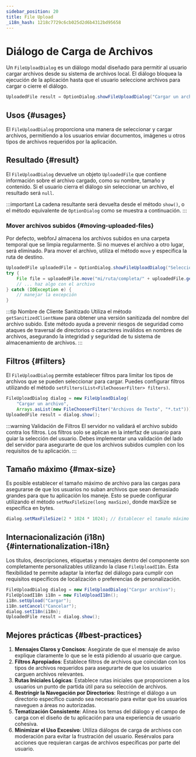```yaml
---
sidebar_position: 20
title: File Upload
_i18n_hash: 1218c7729c6cb025d2d6b4312bd95658
---
```

# Diálogo de Carga de Archivos

<DocChip chip='shadow' />
<DocChip chip='since' label='24.02' />
<JavadocLink type="foundation" location="com/webforj/component/optiondialog/FileUploadDialog" top='true'/>

Un `FileUploadDialog` es un diálogo modal diseñado para permitir al usuario cargar archivos desde su sistema de archivos local. El diálogo bloquea la ejecución de la aplicación hasta que el usuario seleccione archivos para cargar o cierre el diálogo.

```java
UploadedFile result = OptionDialog.showFileUploadDialog("Cargar un archivo");
```

## Usos {#usages}

El `FileUploadDialog` proporciona una manera de seleccionar y cargar archivos, permitiendo a los usuarios enviar documentos, imágenes u otros tipos de archivos requeridos por la aplicación.

## Resultado {#result}

El `FileUploadDialog` devuelve un objeto `UploadedFile` que contiene información sobre el archivo cargado, como su nombre, tamaño y contenido. Si el usuario cierra el diálogo sin seleccionar un archivo, el resultado será `null`.

:::important
La cadena resultante será devuelta desde el método `show()`, o el método equivalente de `OptionDialog` como se muestra a continuación. 
:::

<ComponentDemo 
path='/webforj/fileuploaddialogbasic?' 
javaE='https://raw.githubusercontent.com/webforj/webforj-documentation/refs/heads/main/src/main/java/com/webforj/samples/views/optiondialog/fileupload/FileUploadDialogBasicView.java'
height = '400px'
/>

### Mover archivos subidos {#moving-uploaded-files}

Por defecto, webforJ almacena los archivos subidos en una carpeta temporal que se limpia regularmente. Si no mueves el archivo a otro lugar, será eliminado. Para mover el archivo, utiliza el método `move` y especifica la ruta de destino.

```java showLineNumbers
UploadedFile uploadedFile = OptionDialog.showFileUploadDialog("Selecciona un archivo para cargar");
try {
    File file = uploadedFile.move("mi/ruta/completa/" + uploadedFile.getSanitizedClientName());
    // ... haz algo con el archivo
} catch (IOException e) {
    // manejar la excepción
}
```
:::tip Nombre de Cliente Sanitizado
Utiliza el método `getSanitizedClientName` para obtener una versión sanitizada del nombre del archivo subido. Este método ayuda a prevenir riesgos de seguridad como ataques de traversal de directorios o caracteres inválidos en nombres de archivos, asegurando la integridad y seguridad de tu sistema de almacenamiento de archivos.
:::

## Filtros {#filters}

El `FileUploadDialog` permite establecer filtros para limitar los tipos de archivos que se pueden seleccionar para cargar. Puedes configurar filtros utilizando el método `setFilters(List<FileChooserFilter> filters)`.

```java showLineNumbers
FileUploadDialog dialog = new FileUploadDialog(
    "Cargar un archivo", 
    Arrays.asList(new FileChooserFilter("Archivos de Texto", "*.txt")));
UploadedFile result = dialog.show();
```

:::warning Validación de Filtros
El servidor no validará el archivo subido contra los filtros. Los filtros solo se aplican en la interfaz de usuario para guiar la selección del usuario. Debes implementar una validación del lado del servidor para asegurarte de que los archivos subidos cumplen con los requisitos de tu aplicación.
:::

## Tamaño máximo {#max-size}

Es posible establecer el tamaño máximo de archivo para las cargas para asegurarse de que los usuarios no suban archivos que sean demasiado grandes para que tu aplicación los maneje. Esto se puede configurar utilizando el método `setMaxFileSize(long maxSize)`, donde maxSize se especifica en bytes.

```java
dialog.setMaxFileSize(2 * 1024 * 1024); // Establecer el tamaño máximo a 2 MB
```

## Internacionalización (i18n) {#internationalization-i18n}

Los títulos, descripciones, etiquetas y mensajes dentro del componente son completamente personalizables utilizando la clase `FileUploadI18n`. Esta flexibilidad te permite adaptar la interfaz del diálogo para cumplir con requisitos específicos de localización o preferencias de personalización.

```java showLineNumbers
FileUploadDialog dialog = new FileUploadDialog("Cargar archivo");
FileUploadI18n i18n = new FileUploadI18n();
i18n.setUpload("Cargar");
i18n.setCancel("Cancelar");
dialog.setI18n(i18n);
UploadedFile result = dialog.show();
```

## Mejores prácticas {#best-practices}

1. **Mensajes Claros y Concisos**: Asegúrate de que el mensaje de aviso explique claramente lo que se le está pidiendo al usuario que cargue.
2. **Filtros Apropiados**: Establece filtros de archivos que coincidan con los tipos de archivos requeridos para asegurarte de que los usuarios carguen archivos relevantes.
3. **Rutas Iniciales Lógicas**: Establece rutas iniciales que proporcionen a los usuarios un punto de partida útil para su selección de archivos.
4. **Restringir la Navegación por Directorios**: Restringe el diálogo a un directorio específico cuando sea necesario para evitar que los usuarios naveguen a áreas no autorizadas.
5. **Tematización Consistente**: Alinea los temas del diálogo y el campo de carga con el diseño de tu aplicación para una experiencia de usuario cohesiva.
6. **Minimizar el Uso Excesivo**: Utiliza diálogos de carga de archivos con moderación para evitar la frustración del usuario. Resérvalos para acciones que requieran cargas de archivos específicas por parte del usuario.
